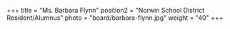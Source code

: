 +++
title      = "Ms. Barbara Flynn"
position2  = "Norwin School District Resident/Alumnus"
photo      = "board/barbara-flynn.jpg"
weight     = "40"
+++
